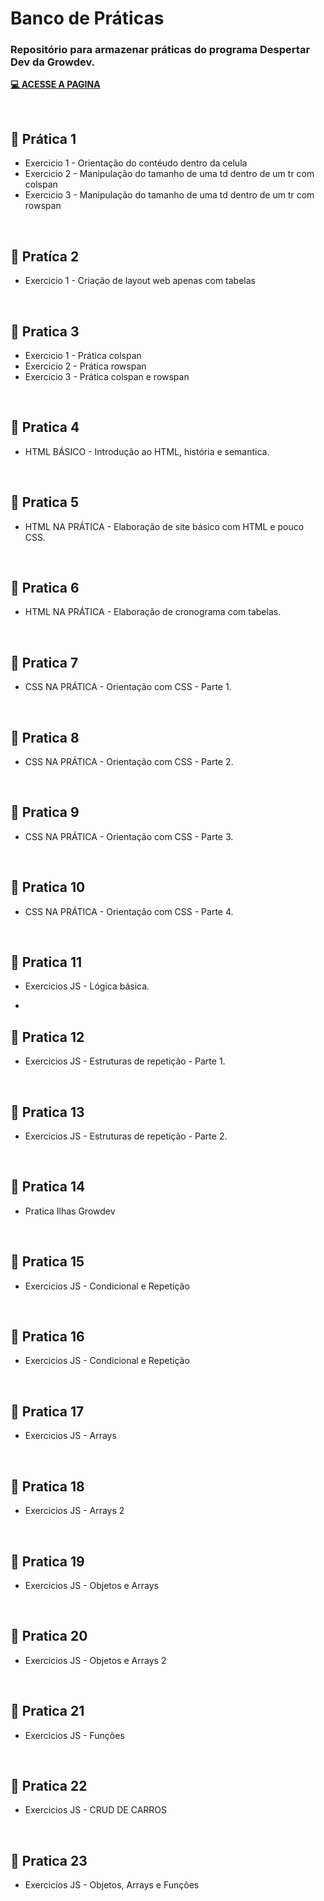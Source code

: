 # Banco de Práticas

### Repositório para armazenar práticas do programa Despertar Dev da Growdev.

<a href="https://rodrigoalveselly.github.io/praticas">**💻 ACESSE A PAGINA**</a>

<br>

##  📝 Prática 1

* Exercicio 1 - Orientação do contéudo dentro da celula
* Exercicio 2 - Manipulação do tamanho de uma td dentro de um tr com colspan
* Exercicio 3 - Manipulação do tamanho de uma td dentro de um tr com rowspan

<br>

##  📝 Pratíca 2

* Exercicio 1 - Criação de layout web apenas com tabelas

<br>

##  📝 Pratica 3

* Exercicio 1 - Prática colspan
* Exercicio 2 - Prática rowspan
* Exercicio 3 - Prática colspan e rowspan

<br>

##  📝 Pratica 4

* HTML BÁSICO - Introdução ao HTML, história e semantica.

<br>

##  📝 Pratica 5

* HTML NA PRÁTICA - Elaboração de site básico com HTML e pouco CSS.

<br>

##  📝 Pratica 6

* HTML NA PRÁTICA - Elaboração de cronograma com tabelas.

<br>

##  📝 Pratica 7

* CSS NA PRÁTICA - Orientação com CSS - Parte 1.

<br>

##  📝 Pratica 8

* CSS NA PRÁTICA - Orientação com CSS - Parte 2.

<br>

##  📝 Pratica 9

* CSS NA PRÁTICA - Orientação com CSS - Parte 3.

<br>

##  📝 Pratica 10

* CSS NA PRÁTICA - Orientação com CSS - Parte 4.

<br>

##  📝 Pratica 11

* Exercicios JS - Lógica básica.

* <br>

##  📝 Pratica 12

* Exercicios JS - Estruturas de repetição - Parte 1.

<br>

##  📝 Pratica 13

* Exercicios JS - Estruturas de repetição - Parte 2.

<br>

##  📝 Pratica 14

* Pratica Ilhas Growdev

<br>

##  📝 Pratica 15

* Exercicios JS - Condicional e Repetição

<br>

##  📝 Pratica 16

* Exercicios JS - Condicional e Repetição
<br>

##  📝 Pratica 17

* Exercicios JS - Arrays

<br>

##  📝 Pratica 18

* Exercicios JS - Arrays 2

<br>

##  📝 Pratica 19

* Exercicios JS - Objetos e Arrays
<br>

##  📝 Pratica 20

* Exercicios JS - Objetos e Arrays 2

<br>

##  📝 Pratica 21

* Exercicios JS - Funções

<br>

##  📝 Pratica 22

* Exercicios JS - CRUD DE CARROS
<br>

##  📝 Pratica 23

* Exercicios JS - Objetos, Arrays e Funções




